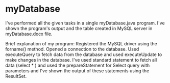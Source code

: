 # myDatabase
I've performed all the given tasks in a single myDatabase.java program. I've shown the program's output and the table created in MySQL server in myDatabase.docx file.

Brief explanation of my program: Registered the MySQL driver using the forname() method. Opened a connection to the database. Used executeQuery to fetch data from the database and used executeUpdate to make changes in the database. I've used standard statement to fetch all data (select * ) and used the prepareStatement for Select query with parameters and I've shown the output of these statements using the ResultSet.
